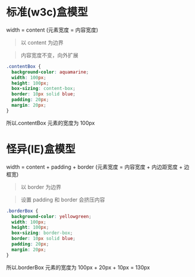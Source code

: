 # 标准(w3c)盒模型

width = content (元素宽度 = 内容宽度)

> 以 content 为边界

> 内容宽度不变，向外扩展

```css
.contentBox {
  background-color: aquamarine;
  width: 100px;
  height: 100px;
  box-sizing: content-box;
  border: 10px solid blue;
  padding: 20px;
  margin: 20px;
}
```

所以.contentBox 元素的宽度为 100px

# 怪异(IE)盒模型

width = content + padding + border (元素宽度 = 内容宽度 + 内边距宽度 + 边框宽)

> 以 border 为边界

> 设置 padding 和 border 会挤压内容

```css
.borderBox {
  background-color: yellowgreen;
  width: 100px;
  height: 100px;
  box-sizing: border-box;
  border: 10px solid blue;
  padding: 20px;
  margin: 20px;
}
```

所以.borderBox 元素的宽度为 100px + 20px + 10px = 130px
